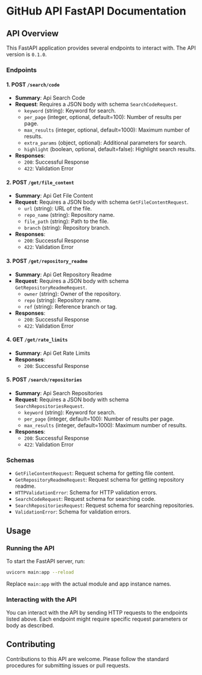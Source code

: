 # GitHub API FastAPI Documentation

## API Overview
This FastAPI application provides several endpoints to interact with. The API version is `0.1.0`.

### Endpoints

#### 1. POST `/search/code`
   - **Summary**: Api Search Code
   - **Request**: Requires a JSON body with schema `SearchCodeRequest`.
     - `keyword` (string): Keyword for search.
     - `per_page` (integer, optional, default=100): Number of results per page.
     - `max_results` (integer, optional, default=1000): Maximum number of results.
     - `extra_params` (object, optional): Additional parameters for search.
     - `highlight` (boolean, optional, default=false): Highlight search results.
   - **Responses**:
     - `200`: Successful Response
     - `422`: Validation Error

#### 2. POST `/get/file_content`
   - **Summary**: Api Get File Content
   - **Request**: Requires a JSON body with schema `GetFileContentRequest`.
     - `url` (string): URL of the file.
     - `repo_name` (string): Repository name.
     - `file_path` (string): Path to the file.
     - `branch` (string): Repository branch.
   - **Responses**:
     - `200`: Successful Response
     - `422`: Validation Error

#### 3. POST `/get/repository_readme`
   - **Summary**: Api Get Repository Readme
   - **Request**: Requires a JSON body with schema `GetRepositoryReadmeRequest`.
     - `owner` (string): Owner of the repository.
     - `repo` (string): Repository name.
     - `ref` (string): Reference branch or tag.
   - **Responses**:
     - `200`: Successful Response
     - `422`: Validation Error

#### 4. GET `/get/rate_limits`
   - **Summary**: Api Get Rate Limits
   - **Responses**:
     - `200`: Successful Response

#### 5. POST `/search/repositories`
   - **Summary**: Api Search Repositories
   - **Request**: Requires a JSON body with schema `SearchRepositoriesRequest`.
     - `keyword` (string): Keyword for search.
     - `per_page` (integer, default=100): Number of results per page.
     - `max_results` (integer, default=1000): Maximum number of results.
   - **Responses**:
     - `200`: Successful Response
     - `422`: Validation Error

### Schemas
- `GetFileContentRequest`: Request schema for getting file content.
- `GetRepositoryReadmeRequest`: Request schema for getting repository readme.
- `HTTPValidationError`: Schema for HTTP validation errors.
- `SearchCodeRequest`: Request schema for searching code.
- `SearchRepositoriesRequest`: Request schema for searching repositories.
- `ValidationError`: Schema for validation errors.

## Usage

### Running the API
To start the FastAPI server, run:
```bash
uvicorn main:app --reload
```

Replace `main:app` with the actual module and app instance names.

### Interacting with the API
You can interact with the API by sending HTTP requests to the endpoints listed above. Each endpoint might require specific request parameters or body as described.

## Contributing
Contributions to this API are welcome. Please follow the standard procedures for submitting issues or pull requests.